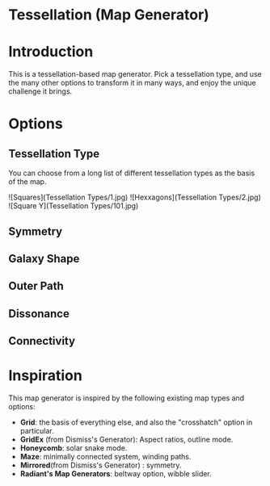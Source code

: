 Tessellation (Map Generator)
============================

# Introduction
This is a tessellation-based map generator. Pick a tessellation type, and use the many other options to transform it in many ways, and enjoy the unique challenge it brings.

# Options
## Tessellation Type
You can choose from a long list of different tessellation types as the basis of the map.

![Squares](Tessellation Types/1.jpg)
![Hexxagons](Tessellation Types/2.jpg)
![Square Y](Tessellation Types/101.jpg)

## Symmetry
## Galaxy Shape
## Outer Path
## Dissonance
## Connectivity

# Inspiration
This map generator is inspired by the following existing map types and options:

* **Grid**: the basis of everything else, and also the "crosshatch" option in particular.
* **GridEx** (from Dismiss's Generator): Aspect ratios, outline mode.
* **Honeycomb**: solar snake mode.
* **Maze**: minimally connected system, winding paths.
* **Mirrored**(from Dismiss's Generator) : symmetry.
* **Radiant's Map Generators**: beltway option, wibble slider.
